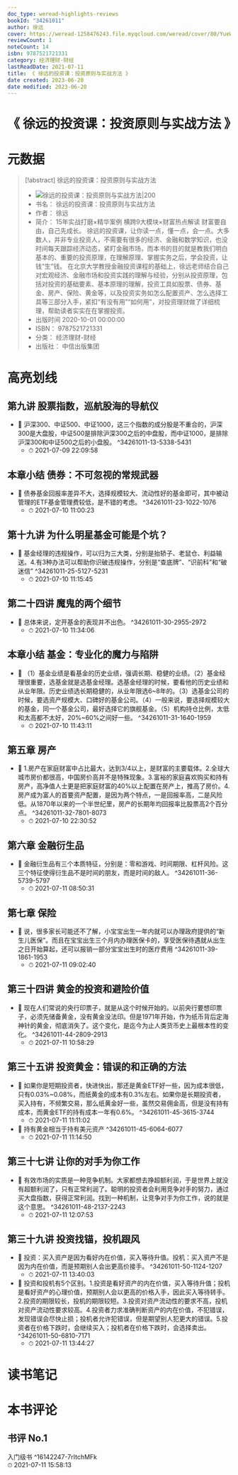 ```yaml
---
doc_type: weread-highlights-reviews
bookId: "34261011"
author: 徐远
cover: https://weread-1258476243.file.myqcloud.com/weread/cover/80/YueWen_34261011/t7_YueWen_34261011.jpg
reviewCount: 1
noteCount: 14
isbn: 9787521721331
category: 经济理财-财经
lastReadDate: 2021-07-11
title: 《 徐远的投资课：投资原则与实战方法 》
date created: 2023-06-20
date modified: 2023-06-20
---
```


# 《 徐远的投资课：投资原则与实战方法 》

# 元数据

> [!abstract] 徐远的投资课：投资原则与实战方法
> - ![ 徐远的投资课：投资原则与实战方法|200](https://weread-1258476243.file.myqcloud.com/weread/cover/80/YueWen_34261011/t7_YueWen_34261011.jpg)
> - 书名： 徐远的投资课：投资原则与实战方法
> - 作者： 徐远
> - 简介： 15年实战打磨×精华案例 横跨9大模块×财富热点解读 财富要自由，自己先成长。 徐远的投资课，让你读一点，懂一点，会一点。大多数人，并非专业投资人，不需要有很多的经济、金融和数学知识，也没时间每天跟踪经济动态，紧盯金融市场，而本书的目的就是教我们明白基本的、重要的投资原理，在理解原理、掌握实务之后，学会投资，让钱“生”钱。 在北京大学教授金融投资课程的基础上，徐远老师结合自己对宏观经济、金融市场和投资实践的理解与经验，分别从投资原理，包括对投资的基础要素、基本原理的理解，投资工具如股票、债券、基金、房产、保险、黄金等，以及投资实务如怎么配置资产、怎么选择工具等三部分入手，紧扣“有没有用”“如何用”，对投资理财做了详细梳理，帮助读者实实在在掌握投资。
> - 出版时间 2020-10-01 00:00:00
> - ISBN： 9787521721331
> - 分类： 经济理财-财经
> - 出版社： 中信出版集团

# 高亮划线

## 第九讲 股票指数，巡航股海的导航仪

- 📌 沪深300、中证500、中证1000，这三个指数的成分股是不重合的，沪深300是大盘股，中证500是排除沪深300之后的中盘股，而中证1000，是排除沪深300和中证500之后的小盘股。 ^34261011-13-5338-5431
    - ⏱ 2021-07-09 22:09:58

## 本章小结 债券：不可忽视的常规武器

- 📌 债券基金回报率差异不大，选择规模较大、流动性好的基金即可，其中被动管理的ETF基金管理费较低，是不错的考虑。 ^34261011-23-1022-1076
    - ⏱ 2021-07-10 11:00:23

## 第十九讲 为什么明星基金可能是个坑？

- 📌 基金经理的违规操作，可以归为三大类，分别是抬轿子、老鼠仓、利益输送。4.有3种办法可以帮助你识破违规操作，分别是“查底牌”、“识前科”和“破迷信” ^34261011-25-5127-5231
    - ⏱ 2021-07-10 11:15:45

## 第二十四讲 魔鬼的两个细节

- 📌 总体来说，定开基金的表现并不出色。 ^34261011-30-2955-2972
    - ⏱ 2021-07-10 11:34:06

## 本章小结 基金：专业化的魔力与陷阱

- 📌 （1）基金业绩是看基金的历史业绩，强调长期、稳健的业绩。（2）基金经理很重要，选基金就是选基金经理。选基金经理的时候，要看他的历史业绩和从业年限。历史业绩选长期稳健的，从业年限选6~8年的。（3）选基金公司的时候，要选资产规模大、口碑好的基金公司。（4）一般来说，要选择规模较大的基金，同一个基金公司，最好选择它的旗舰基金。（5）机构持仓比例，太低和太高都不太好，20%~60%之间好一些。 ^34261011-31-1640-1959
    - ⏱ 2021-07-10 11:43:11

## 第五章 房产

- 📌 1.房产在家庭财富中占比最大，达到3/4以上，是财富的主要载体。2.全球大城市房价都很高，中国房价高并不是特殊现象。3.富裕的家庭喜欢购买和持有房产，高净值人士更是把家庭财富的40%以上配置在房产上，推高了房价。4.房产成为富人的首要资产配置，是因为两个特点，一是回报率高，二是风险低。从1870年以来的一个半世纪里，房产的长期年均回报率比股票高2个百分点。 ^34261011-32-7801-8073
    - ⏱ 2021-07-10 22:30:52

## 第六章 金融衍生品

- 📌 金融衍生品有三个本质特征，分别是：零和游戏、时间期限、杠杆风险。这三个特征使得衍生品不是时间的朋友，而是时间的敌人。 ^34261011-36-5739-5797
    - ⏱ 2021-07-11 08:50:31

## 第七章 保险

- 📌 说，很多家长可能还不了解，小宝宝出生一年内就可以办理政府提供的“新生儿医保”。而且在宝宝出生三个月内办理医保卡的，享受医保待遇就从出生之日开始算起，还可以报销一部分宝宝出生时的医疗费用 ^34261011-39-1861-1953
    - ⏱ 2021-07-11 09:02:40

## 第三十四讲 黄金的投资和避险价值

- 📌 现在人们常说的央行印票子，就是从这个时候开始的。以前央行要想印票子，必须先储备黄金，没有黄金没法印。但是1971年开始，作为纸币背后定海神针的黄金，彻底消失了。这个变化，是迄今为止人类货币史上最根本性的变化。 ^34261011-44-2809-2913
    - ⏱ 2021-07-11 10:58:29

## 第三十五讲 投资黄金：错误的和正确的方法

- 📌 如果你是短期投资者，快进快出，那还是黄金ETF好一些，因为成本很低，只有0.03%~0.08%，而纸黄金的成本有0.3%左右。如果你是长期投资者，买入持有，不频繁交易，那么纸黄金好一些，虽然交易佣金高，但是没有持有成本，而黄金ETF的持有成本一年有0.6%。 ^34261011-45-3615-3744
    - ⏱ 2021-07-11 11:11:02
- 📌 持有黄金相当于持有美元资产 ^34261011-45-6064-6077
    - ⏱ 2021-07-11 11:14:50

## 第三十七讲 让你的对手为你工作

- 📌 有效市场的实质是一种竞争机制。大家都想去挣超额利润，于是世界上就没有超额利润了，只有正常利润了。聪明的投资者会利用竞争对手的努力，通过买大盘指数，获得正常利润。找到一种机制，让竞争对手为你工作，说的就是这个意思。 ^34261011-48-2137-2243
    - ⏱ 2021-07-11 12:07:53

## 第三十九讲 投资找锚，投机跟风

- 📌 投资：买入资产是因为看好内在价值，买入等待升值。投机：买入资产不是因为内在价值，而是预期别人会出更高价接手。 ^34261011-50-1124-1207
    - ⏱ 2021-07-11 13:40:03
- 📌 投资和投机有5个区别。1.投资是看好资产的内在价值，买入等待升值；投机是看好资产的心理价值，预期别人会以更高的价格入手，因此买入等待转手。2.投资的期限较长，投机的期限较短。3.投资对资产流动性的要求不高，投机对资产流动性要求较高。4.投资者力求准确判断资产的内在价值，不犯错误，发现错误会尽快止损；投机者允许犯错误，但是期望别人犯更大的错误。5.投资者在价格下跌时，会继续买入；投机者在价格下跌时，会选择卖出。 ^34261011-50-6810-7171
    - ⏱ 2021-07-11 13:44:27

# 读书笔记

# 本书评论

## 书评 No.1

入门级书 ^16142247-7rItchMFk  
⏱ 2021-07-11 15:58:13
